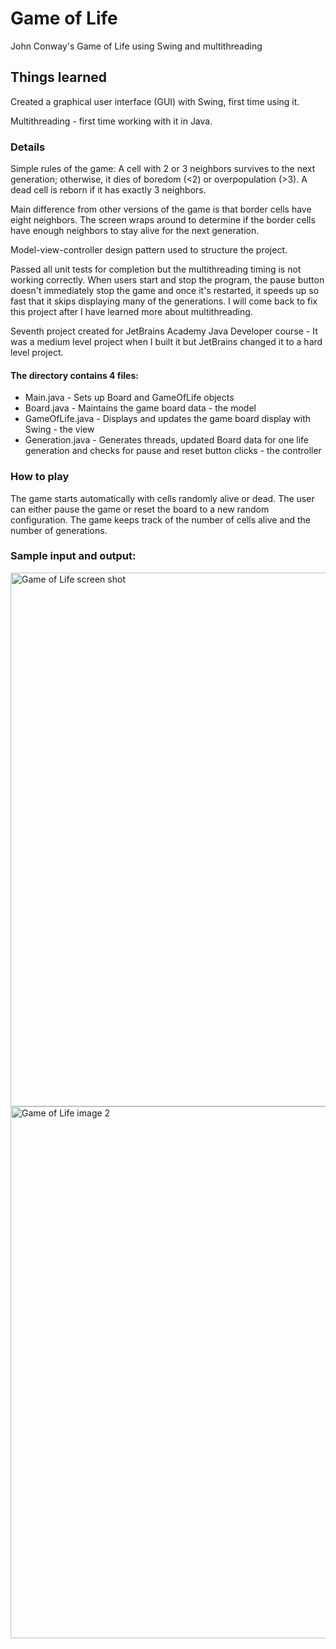 # Game of Life

John Conway's Game of Life using Swing and multithreading

## Things learned

Created a graphical user interface (GUI) with Swing, first time using it.

Multithreading - first time working with it in Java.

### Details

Simple rules of the game: A cell with 2 or 3 neighbors survives to the next generation; otherwise, it dies of boredom (<2) or overpopulation (>3). A dead cell is reborn if it has exactly 3 neighbors.

Main difference from other versions of the game is that border cells have eight neighbors. The screen wraps around to determine if the border cells have enough neighbors to stay alive for the next generation.

Model-view-controller design pattern used to structure the project.

Passed all unit tests for completion but the multithreading timing is not working correctly.  When users start and stop the program, the pause button doesn't immediately stop the game and once it's restarted, it speeds up so fast that it skips displaying many of the generations.  I will come back to fix this project after I have learned more about multithreading.

Seventh project created for JetBrains Academy Java Developer course - It was a medium level project when I built it but JetBrains changed it to a hard level project.

#### The directory contains 4 files: 

* Main.java - Sets up Board and GameOfLife objects
* Board.java - Maintains the game board data - the model
* GameOfLife.java - Displays and updates the game board display with Swing - the view
* Generation.java - Generates threads, updated Board data for one life generation and checks for pause and reset button clicks - the controller

### How to play

The game starts automatically with cells randomly alive or dead.  The user can either pause the game or reset the board to a new random configuration. The game keeps track of the number of cells alive and the number of generations.

### Sample input and output:

<img width="854" alt="Game of Life screen shot" src="https://user-images.githubusercontent.com/49824414/118568758-84e31380-b746-11eb-8380-28a570c7ac2b.png">

<img width="851" alt="Game of Life image 2" src="https://user-images.githubusercontent.com/49824414/118569515-156e2380-b748-11eb-8223-ed8efb295ce8.png">

